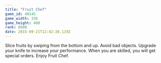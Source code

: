 ```yaml
---
title: "Fruit Chef"
game_id: 40145
game_width: 336
game_height: 480
rank: 6600
date: 2015-09-21T12:42:26.119Z
---
```

Slice fruits by swiping from the bottom and up. 
Avoid bad objects. Upgrade your knife to increase your performance. 
When you are skilled, you will get special orders.
Enjoy Fruit Chef.